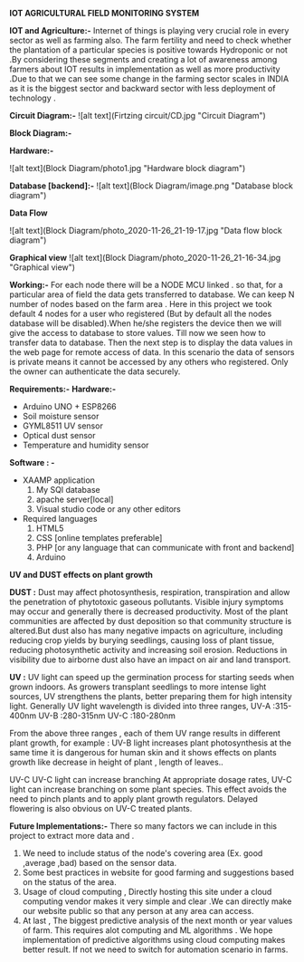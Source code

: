 **IOT AGRICULTURAL FIELD MONITORING SYSTEM**

**IOT and Agriculture:-**
Internet of things is playing very crucial role in every sector as well as farming also.
The farm fertility and need to check whether the plantation of a particular species is positive
towards Hydroponic or not .By considering these segments and creating a lot of awareness
among farmers about IOT results in implementation as well as more productivity .Due to that
we can see some change in the farming sector scales in INDIA as it is the biggest sector and
backward sector with less deployment of technology .

**Circuit Diagram:-**
![alt text](Firtzing circuit/CD.jpg "Circuit Diagram")

**Block Diagram:-**

**Hardware:-**

![alt text](Block Diagram/photo1.jpg "Hardware block diagram")

**Database [backend]:-**
![alt text](Block Diagram/image.png "Database block diagram")

**Data Flow**

![alt text](Block Diagram/photo_2020-11-26_21-19-17.jpg "Data flow block diagram")

**Graphical view**
![alt text](Block Diagram/photo_2020-11-26_21-16-34.jpg "Graphical view")


**Working:-**
For each node there will be a NODE MCU linked . so that, for a particular area of field the data gets transferred to database. We can keep N number of nodes based on the farm area . Here in this project we took default 4 nodes for a user who registered (But by default all the nodes database will be disabled).When he/she registers the device then we will give the access to database to store values. Till now we seen how to transfer data to database. Then the next step is to display the  data values in the web page for remote access of data. In this scenario the data of sensors is private means it cannot be accessed by any others who registered. Only the owner can authenticate the data securely.

**Requirements:-**
**Hardware:-**
- Arduino UNO + ESP8266
- Soil moisture sensor
- GYML8511 UV sensor
- Optical dust sensor
- Temperature and humidity sensor

**Software : -**
- XAAMP application 
  1. My SQl database
  2. apache server[local]
  3. Visual studio code or any other editors
- Required languages 
  1. HTML5
  2. CSS [online templates preferable]
  3. PHP [or any language that can communicate with front and backend]
  4. Arduino

**UV and DUST effects on plant growth**

**DUST :**
Dust may affect photosynthesis, respiration, transpiration and allow the penetration of phytotoxic gaseous pollutants.
Visible injury symptoms may occur and generally there is decreased productivity. 
Most of the plant communities are affected by dust deposition so that community structure is altered.But dust also has many negative impacts on agriculture,
including reducing crop yields by burying seedlings, causing loss of plant tissue, reducing photosynthetic activity and increasing soil erosion.
Reductions in visibility due to airborne dust also have an impact on air and land transport.

**UV :**
UV light can speed up the germination process for starting seeds when grown indoors.
As growers transplant seedlings to more intense light sources, UV strengthens the plants, better preparing them for high intensity light.
Generally UV light wavelength is divided into three ranges,
UV-A :315-400nm
UV-B :280-315nm
UV-C :180-280nm

From the above three ranges , each of them UV range results in different plant growth, 
for example : 
UV-B light increases plant photosynthesis at the same time it is dangerous for human skin and it shows effects on plants
growth like decrease in height of plant , length of leaves..

UV-C UV-C light can increase branching At appropriate dosage rates, UV-C light can increase branching on some plant species.
This effect avoids the need to pinch plants and to apply plant growth regulators. Delayed flowering is also obvious on UV-C treated plants.

**Future Implementations:-**
There so many factors we can include in this project to extract more data and .
1) We need to include status of the node's covering area (Ex. good ,average ,bad) based on the sensor 
   data.
2) Some best practices in website for good farming and suggestions based on the status of the area.
3) Usage of cloud computing , Directly hosting this site under a cloud computing vendor makes it very 
   simple and clear .We can directly make our website public so that any person at any area can access.
4) At last , The biggest predictive analysis of the next month or year values of farm. This requires alot 
   computing and ML algorithms . We hope implementation of predictive algorithms using cloud computing 
   makes better result. If not we need to switch for automation scenario in farms. 

